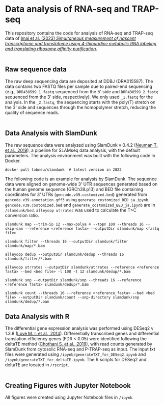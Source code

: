# Data analysis of RNA-seq and TRAP-seq
This repository contains the code for analysis of RNA-seq and TRAP-seq data of [Imai et al. (2023) *Simultaneous measurement of nascent transcriptome and translatome using 4-thiouridine metabolic RNA labeling and translating ribosome affinity purification*](https://www.biorxiv.org/content/10.1101/2023.02.15.525786v1).  
</br>

## Raw sequence data
The raw deep sequencing data are deposited at DDBJ (DRA015587). The data contains two FASTQ files per sample due to paired-end sequencing (e.g., `DRR438599_1.fastq` sequenced from the 5' side and `DRR438599_2.fastq` sequenced from the 3' side, respectively). We only used `_1.fastq` for the analysis. In the `_2.fastq`, the sequencing starts with the poly(T) stretch on the 3' side and sequences through the homopolymer stretch, reducing the quality of sequence reads.  
</br>

## Data Analysis with SlamDunk
The raw sequence data were analyzed using SlamDunk v 0.4.2 ([Neuman T. et al., 2019](https://bmcbioinformatics.biomedcentral.com/articles/10.1186/s12859-019-2849-7)), a pipeline for SLAMseq data analysis, with the default parameters. The analysis environment was built with the following code in Docker.
```
docker pull tobneu/slamdunk  # latest version in 2022
```
The following code is an example for analysis by SlamDunk. The sequence data were aligned on genome-wide 3' UTR sequences generated based on the human genome sequence (GRCh38.p13) and BED file containing coordinates for 3’ UTRs (`gencode.v39.costomized.bed`) generated from `gencode.v39.annotation.gff3` using `generate_costomized_BED_ja.ipynb`. `gencode.v39.costomized.bed` and `generate_costomized_BED_ja.ipynb` are in `/slamdunk/bed`. `alleyoop utrrates` was used to calculate the T>C conversion ratio. 

```
slamdunk map --trim-5p 12 --max-polya 4 --topn 100 --threads 16 --skip-sam --reference <reference fasta> --outputDir slamdunk/map <fastq file>

slamdunk filter --threads 16 --outputDir slamdunk/filter slamdunk/map/*.bam

alleyoop dedup --outputDir slamdunk/dedup --threads 16 slamdunk/filter/*.bam

alleyoop utrrates --outputDir slamdunk/utrrates --reference <reference fasta> --bed <bed file> -l 100 -t 12 slamdunk/dedup/*.bam

slamdunk snp --outputDir slamdunk/snp --threads 16 --reference <reference fasta> slamdunk/dedup/*.bam

slamdunk count --threads 16 --reference <reference fasta> --bed <bed file> --outputDir slamdunk/count --snp-directory slamdunk/snp slamdunk/dedup/*.bam
```  

## Data Analysis with R
The differential gene expression analysis was performed using DESeq2 v 1.3.8 ([Love M. I. et al., 2014](https://genomebiology.biomedcentral.com/articles/10.1186/s13059-014-0550-8)). Differentially transcribed genes and differential translation efficiency genes (FDR < 0.05) were identified following the deltaTE method ([Chothani S. et al., 2019](https://currentprotocols.onlinelibrary.wiley.com/doi/10.1002/cpmb.108)), with read counts generated by SlamDunk from cytosolic RNA-seq and P-TRAP-seq as input. The input txt files were generated using `/ipynb/generateTXT_for_DESeq2.ipynb` and `/ipynb/generateTXT_for_deltaTE.ipynb`. The R scripts for DESeq2 and deltaTE are located in `/rscript`.  
</br>

## Creating Figures with Jupyter Notebook
All figures were created using Jupyter Notebook files in `/ipynb`. 
